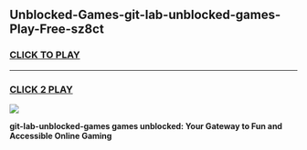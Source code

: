 
## Unblocked-Games-git-lab-unblocked-games-Play-Free-sz8ct
<h3>
<a href="https://premium76.site?title=git-lab-unblocked-games&ref=18A">CLICK TO PLAY</a></h3>
<hr>

<h3>
<a href="https://premium76.site?title=git-lab-unblocked-games&ref=18A">CLICK 2 PLAY</a>
  
</h3>

<a href="https://premium76.site?title=git-lab-unblocked-games&ref=18A"><img src="https://clearcache.store/games.png"></a>


**git-lab-unblocked-games games unblocked: Your Gateway to Fun and Accessible Online Gaming**
